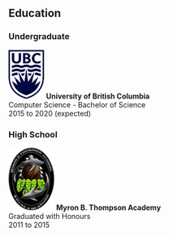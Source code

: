 ## Education
			
### Undergraduate ###
			
![](/images/edu-ubc.png)
**University of British Columbia**  
Computer Science - Bachelor of Science  
2015 to 2020 (expected)

### High School ###

![](/images/edu-mbta.png)
**Myron B. Thompson Academy**  
Graduated with Honours  
2011 to 2015